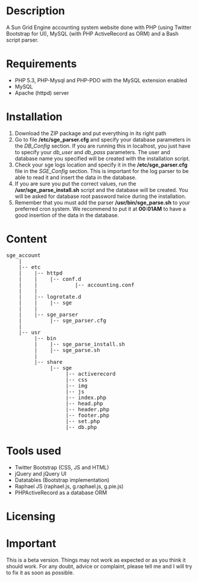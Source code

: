 Description
===========

A Sun Grid Engine accounting system website done with PHP (using Twitter Bootstrap for UI), MySQL (with PHP ActiveRecord as ORM) and a Bash script parser.

Requirements
============

- PHP 5.3, PHP-Mysql and PHP-PDO with the MySQL extension enabled
- MySQL
- Apache (httpd) server

Installation
============

1. Download the ZIP package and put everything in its right path
2. Go to file <b>/etc/sge_parser.cfg</b> and specify your database parameters in the <i>DB_Config</i> section. If you are running this in localhost, you just have to specify your <i>db_user</i> and <i>db_pass</i> parameters. The user and database name you specified will be created with the installation script.
3. Check your sge logs location and specify it in the <b>/etc/sge_parser.cfg</b> file in the <i>SGE_Config</i> section. This is important for the log parser to be able to read it and insert the data in the database.
4. If you are sure you put the correct values, run the <b>/usr/sge_parse_install.sh</b> script and the database will be created. You will be asked for database root password twice during the installation.
5. Remember that you must add the parser <b>/usr/bin/sge_parse.sh</b> to your preferred cron system. We recommend to put it at <b>00:01AM</b> to have a good insertion of the data in the database.

Content
=======
<pre>
sge_account
	|
	|-- etc
	|	 |-- httpd
	|	 |	  |-- conf.d
	|	 |			  |-- accounting.conf
	|	 |
	|	 |-- logrotate.d
	|	 |	  |-- sge
	|	 |
	|	 |-- sge_parser
	|		  |-- sge_parser.cfg
	|		 		 
	|-- usr
		 |-- bin
		 |	  |-- sge_parse_install.sh
		 |	  |-- sge_parse.sh
		 |
		 |-- share
		 	  |-- sge
		 	  	   |-- activerecord
		 	  	   |-- css
		 	  	   |-- img
		 	  	   |-- js
		 	  	   |-- index.php
		 	  	   |-- head.php
		 	  	   |-- header.php
		 	  	   |-- footer.php
		 	  	   |-- set.php
		 	  	   |-- db.php
</pre>

Tools used
==========

- Twitter Bootstrap (CSS, JS and HTML)
- jQuery and jQuery UI
- Datatables (Bootstrap implementation)
- Raphael JS (raphael.js, g.raphael.js, g.pie.js)
- PHPActiveRecord as a database ORM

Licensing
=========


Important
=========

This is a beta version. Things may not work as expected or as you think it should work. For any doubt, advice or complaint, please tell me and I will try to fix it as soon as possible.
